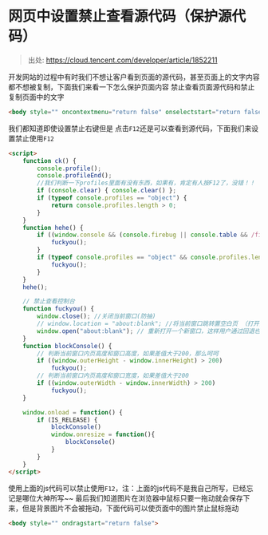 # 网页中设置禁止查看源代码（保护源代码）

> 出处: https://cloud.tencent.com/developer/article/1852211

开发网站的过程中有时我们不想让客户看到页面的源代码，甚至页面上的文字内容都不想被复制，下面我们来看一下怎么保护页面内容
禁止查看页面源代码和禁止复制页面中的文字

```html
<body style="" oncontextmenu="return false" onselectstart="return false">
```

我们都知道即使设置禁止右键但是 点击`F12`还是可以查看到源代码，下面我们来设置禁止使用`F12`

```html
<script>
    function ck() {
        console.profile();
        console.profileEnd();
        //我们判断一下profiles里面有没有东西，如果有，肯定有人按F12了，没错！！
        if (console.clear) { console.clear() };
        if (typeof console.profiles == "object") {
            return console.profiles.length > 0;
        }
    }
    function hehe() {
        if ((window.console && (console.firebug || console.table && /firebug/i.test(console.table()))) || (typeof opera == 'object' && typeof opera.postError == 'function' && console.profile.length > 0)) {
            fuckyou();
        }
        if (typeof console.profiles == "object" && console.profiles.length > 0) {
            fuckyou();
        }
    }
    hehe();

    // 禁止查看控制台
    function fuckyou() {
        window.close(); //关闭当前窗口(防抽)
        // window.location = "about:blank"; //将当前窗口跳转置空白页 （打开控制台后，还可以通过回退按钮回退）
        window.open("about:blank"); // 重新打开一个新窗口，这样用户通过回退也无法查看原网页
    }
    function blockConsole() {
        // 判断当前窗口内页高度和窗口高度，如果差值大于200，那么呵呵
        if ((window.outerHeight - window.innerHeight) > 200)
            fuckyou();
        // 判断当前窗口内页高度和窗口宽度，如果差值大于200
        if ((window.outerWidth - window.innerWidth) > 200)
            fuckyou();
    }

    window.onload = function() {
        if (IS_RELEASE) {
            blockConsole()
            window.onresize = function(){
                blockConsole()
            }
        }
    }
</script>
```

使用上面的js代码可以禁止使用`F12`，注：上面的js代码不是我自己所写，已经忘记是哪位大神所写~~
最后我们知道图片在浏览器中鼠标只要一拖动就会保存下来，但是背景图片不会被拖动，下面代码可以使页面中的图片禁止鼠标拖动

```html
<body style="" ondragstart="return false">
```